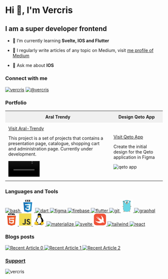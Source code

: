 # Hi 👋, I'm Vercris
## I am a super developer frontend

- 🌱 I’m currently learning **Svelte, IOS and Flutter**

- 📝 I regularly write articles of any topic on Medium, visit [me profile of Medium](https://medium.com/@Vercris)

- 💬 Ask me about **IOS**

### Connect with me
<p align="left">
<a href="https://medium.com/@vercris" target="blank"><img align="center" src="https://raw.githubusercontent.com/rahuldkjain/github-profile-readme-generator/master/src/images/icons/Social/medium.svg" alt="vercris" height="30" width="40" /></a>
<a href="https://www.tiktok.com/@vercrisdev" target="blank"><img align="center" src="https://cdn3.iconfinder.com/data/icons/colorful-guache-social-media-logos-1/159/social-media_tiktok-256.png" alt="@vercris" height="30" width="30" /></a>
</p>

### Portfolio
<table>
  <tr>
    <th style="background-color: #f0f0f0; padding: 10px;">Aral Trendy</th>
    <th style="background-color: #f0f0f0; padding: 10px;">Design Qeto App</th>
  </tr>
  <tr>
    <td style="padding: 10px;">
      <a href="https://aral-trendy.vercel.app" target="_blank">Visit Aral-Trendy</a>
      <p>This project is a set of projects that contains a presentation page, catalogue, shopping cart and administration page.
Currently under development.</p>
      <video src="https://github-production-user-asset-6210df.s3.amazonaws.com/43978677/332613371-f548de78-4ec9-4562-ba9b-2ea2fa820637.mov?X-Amz-Algorithm=AWS4-HMAC-SHA256&X-Amz-Credential=AKIAVCODYLSA53PQK4ZA%2F20240522%2Fus-east-1%2Fs3%2Faws4_request&X-Amz-Date=20240522T000907Z&X-Amz-Expires=300&X-Amz-Signature=04611ab8a13d252c1eff5bcfa0d64948b8b946e416cb65e06d3d7d03edb6e144&X-Amz-SignedHeaders=host&actor_id=43978677&key_id=0&repo_id=430406859" width="100" />
    </td>
    <td style="padding: 10px;">
      <a href="https://www.qeto.app" target="_blank">Visit Qeto App</a>
      <p> Create the initial design for the Qeto application in Figma </p>
      <img src="https://github.com/Vercris/vercris/assets/43978677/801c7c3a-ccf6-41c4-99ae-eb9942075c63" alt="qeto app"/>
    </td>
  </tr>
</table>

### Languages and Tools
<p align="left"> <a href="https://www.gnu.org/software/bash/" target="_blank" rel="noreferrer"> <img src="https://www.vectorlogo.zone/logos/gnu_bash/gnu_bash-icon.svg" alt="bash" width="40" height="40"/> </a> <a href="https://www.w3schools.com/css/" target="_blank" rel="noreferrer"> <img src="https://raw.githubusercontent.com/devicons/devicon/master/icons/css3/css3-original-wordmark.svg" alt="css3" width="40" height="40"/> </a> <a href="https://dart.dev" target="_blank" rel="noreferrer"> <img src="https://www.vectorlogo.zone/logos/dartlang/dartlang-icon.svg" alt="dart" width="40" height="40"/> </a> <a href="https://www.figma.com/" target="_blank" rel="noreferrer"> <img src="https://www.vectorlogo.zone/logos/figma/figma-icon.svg" alt="figma" width="40" height="40"/> </a> <a href="https://firebase.google.com/" target="_blank" rel="noreferrer"> <img src="https://www.vectorlogo.zone/logos/firebase/firebase-icon.svg" alt="firebase" width="40" height="40"/> </a> <a href="https://flutter.dev" target="_blank" rel="noreferrer"> <img src="https://www.vectorlogo.zone/logos/flutterio/flutterio-icon.svg" alt="flutter" width="40" height="40"/> </a> <a href="https://git-scm.com/" target="_blank" rel="noreferrer"> <img src="https://www.vectorlogo.zone/logos/git-scm/git-scm-icon.svg" alt="git" width="40" height="40"/> </a> <a href="https://golang.org" target="_blank" rel="noreferrer"> <img src="https://raw.githubusercontent.com/devicons/devicon/master/icons/go/go-original.svg" alt="go" width="40" height="40"/> </a> <a href="https://graphql.org" target="_blank" rel="noreferrer"> <img src="https://www.vectorlogo.zone/logos/graphql/graphql-icon.svg" alt="graphql" width="40" height="40"/> </a> <a href="https://www.w3.org/html/" target="_blank" rel="noreferrer"> <img src="https://raw.githubusercontent.com/devicons/devicon/master/icons/html5/html5-original-wordmark.svg" alt="html5" width="40" height="40"/> </a> <a href="https://developer.mozilla.org/en-US/docs/Web/JavaScript" target="_blank" rel="noreferrer"> <img src="https://raw.githubusercontent.com/devicons/devicon/master/icons/javascript/javascript-original.svg" alt="javascript" width="40" height="40"/> </a> <a href="https://www.linux.org/" target="_blank" rel="noreferrer"> <img src="https://raw.githubusercontent.com/devicons/devicon/master/icons/linux/linux-original.svg" alt="linux" width="40" height="40"/> </a> <a href="https://materializecss.com/" target="_blank" rel="noreferrer"> <img src="https://raw.githubusercontent.com/prplx/svg-logos/5585531d45d294869c4eaab4d7cf2e9c167710a9/svg/materialize.svg" alt="materialize" width="40" height="40"/> </a> <a href="https://svelte.dev" target="_blank" rel="noreferrer"> <img src="https://upload.wikimedia.org/wikipedia/commons/1/1b/Svelte_Logo.svg" alt="svelte" width="40" height="40"/> </a> <a href="https://developer.apple.com/swift/" target="_blank" rel="noreferrer"> <img src="https://raw.githubusercontent.com/devicons/devicon/master/icons/swift/swift-original.svg" alt="swift" width="40" height="40"/> </a> <a href="https://tailwindcss.com/" target="_blank" rel="noreferrer"> <img src="https://www.vectorlogo.zone/logos/tailwindcss/tailwindcss-icon.svg" alt="tailwind" width="40" height="40"/> </a> 
  <a href="https://react.dev/" target="_blank" rel="noreferrer"> <img src="https://www.vectorlogo.zone/logos/reactjs/reactjs-icon.svg" alt="react" width="40" height="40"/> </a>
</p>

### Blogs posts
<a target="_blank" href="https://github-readme-medium-recent-article.vercel.app/medium/@vercris/0"><img src="https://github-readme-medium-recent-article.vercel.app/medium/@vercris/0" alt="Recent Article 0">
<a target="_blank" href="https://github-readme-medium-recent-article.vercel.app/medium/@vercris/1"><img src="https://github-readme-medium-recent-article.vercel.app/medium/@vercris/1" alt="Recent Article 1">
<a target="_blank" href="https://github-readme-medium-recent-article.vercel.app/medium/@vercris/2"><img src="https://github-readme-medium-recent-article.vercel.app/medium/@vercris/2" alt="Recent Article 2">

### Support
<p><a href="https://www.buymeacoffee.com/vercris"> <img align="left" src="https://cdn.buymeacoffee.com/buttons/v2/default-yellow.png" height="50" width="210" alt="vercris" /></a></p><br><br>
